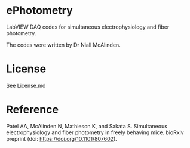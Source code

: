 # ePhotometry
LabVIEW DAQ codes for simultaneous electrophysiology and fiber photometry.

The codes were written by Dr Niall McAlinden.

# License
See License.md

# Reference
Patel AA, McAlinden N, Mathieson K, and Sakata S. Simultaneous electrophysiology and fiber photometry in freely behaving mice. bioRxiv preprint (doi: https://doi.org/10.1101/807602).
